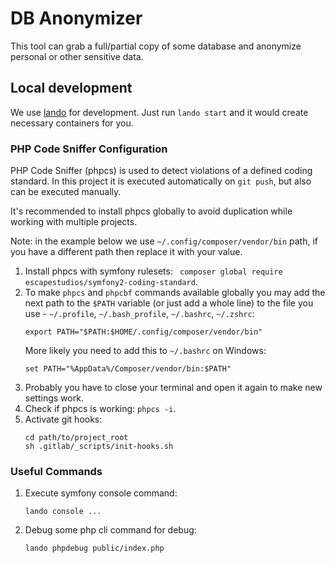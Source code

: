 # DB Anonymizer

This tool can grab a full/partial copy of some database and anonymize personal
or other sensitive data.

## Local development

We use [lando](https://lando.dev/) for development. Just run `lando start` and
it would create necessary containers for you.

### PHP Code Sniffer Configuration

PHP Code Sniffer (phpcs) is used to detect violations of a defined coding
standard. In this project it is executed automatically on `git push`, but also
can be executed manually.

It's recommended to install phpcs globally to avoid duplication while working
with multiple projects.

Note: in the example below we use `~/.config/composer/vendor/bin` path,
if you have a different path then replace it with your value.

1. Install phpcs with symfony rulesets:
   ` composer global require escapestudios/symfony2-coding-standard`.
2. To make `phpcs` and `phpcbf` commands available globally you may add the next
   path to the `$PATH` variable (or just add a whole line) to the file you use -
   `~/.profile`, `~/.bash_profile`, `~/.bashrc`, `~/.zshrc`:
   ```
   export PATH="$PATH:$HOME/.config/composer/vendor/bin"
   ```
   More likely you need to add this to `~/.bashrc` on Windows:
   ```
   set PATH="%AppData%/Composer/vendor/bin:$PATH"
   ```
3. Probably you have to close your terminal and open it again to make new
   settings work.
4. Check if phpcs is working: `phpcs -i`.
5. Activate git hooks:
   ```
   cd path/to/project_root
   sh .gitlab/_scripts/init-hooks.sh
   ```

### Useful Commands

1. Execute symfony console command:
   ```
   lando console ...
   ```
2. Debug some php cli command for debug:
   ```
   lando phpdebug public/index.php
   ```
